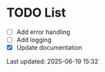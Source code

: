 # TODO List

- [ ] Add error handling
- [ ] Add logging
- [x] Update documentation

Last updated: 2025-06-19 15:32
